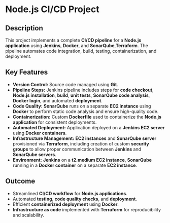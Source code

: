 # Node.js CI/CD Project

## Description
This project implements a complete **CI/CD pipeline** for a **Node.js application** using **Jenkins**, **Docker**, and **SonarQube**,**Terraform**. The pipeline automates code integration, build, testing, containerization, and deployment.  

## Key Features
- **Version Control:** Source code managed using **Git**.  
- **Pipeline Steps:** Jenkins pipeline includes steps for **code checkout**, **Node.js installation**, **build**, **unit tests**, **SonarQube code analysis**, **Docker login**, and automated **deployment**.  
- **Code Quality:** **SonarQube** runs on a separate **EC2 instance** using **Docker** to perform static code analysis and ensure high-quality code.  
- **Containerization:** Custom **Dockerfile** used to containerize the **Node.js application** for consistent deployments.  
- **Automated Deployment:** Application deployed on a **Jenkins EC2 server** using **Docker containers**.  
- **Infrastructure Management:** **EC2 instances** and **SonarQube server** provisioned via **Terraform**, including creation of custom **security groups** to allow proper communication between **Jenkins** and **SonarQube servers**.  
- **Environment:** **Jenkins** on a **t2.medium EC2 instance**, **SonarQube** running in a **Docker container** on a separate **EC2 instance**.  

## Outcome
- Streamlined **CI/CD workflow** for **Node.js applications**.  
- Automated **testing**, **code quality checks**, and **deployment**.  
- Efficient **containerized deployment** using **Docker**.  
- **Infrastructure as code** implemented with **Terraform** for reproducibility and scalability.  
